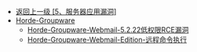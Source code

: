 - [返回上一级 [5、服务器应用漏洞]](/5、服务器应用漏洞)
- [Horde-Groupware](/5、服务器应用漏洞/Horde-Groupware/)
  - [Horde-Groupware-Webmail-5.2.22低权限RCE漏洞](/5、服务器应用漏洞/Horde-Groupware/Horde-Groupware-Webmail-5.2.22低权限RCE漏洞.md)
  - [Horde-Groupware-Webmail-Edition-远程命令执行](/5、服务器应用漏洞/Horde-Groupware/Horde-Groupware-Webmail-Edition-远程命令执行.md)
